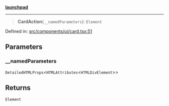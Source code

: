 [**launchpad**](index.md)

***

> **CardAction**(`__namedParameters`): `Element`

Defined in: [src/components/ui/card.tsx:51](https://github.com/victorbratov/launchpad/blob/d14315d3bd6634bc1c0e4507f8ad0551e9221cbc/src/components/ui/card.tsx#L51)

## Parameters

### \_\_namedParameters

`DetailedHTMLProps`\<`HTMLAttributes`\<`HTMLDivElement`\>\>

## Returns

`Element`
